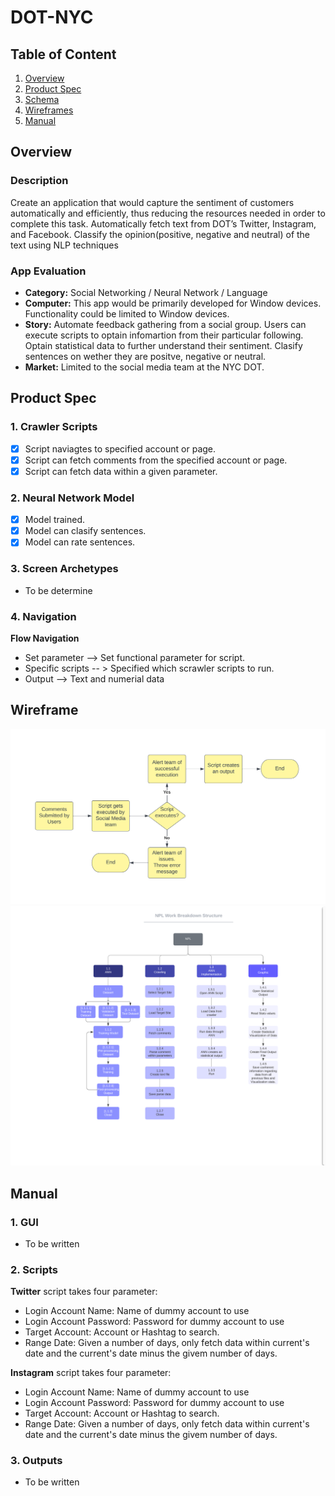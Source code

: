 # DOT-NYC
## Table of Content
1. [Overview](#Overview)
2. [Product Spec](#Product-Spec)
3. [Schema](#Schema)
4. [Wireframes](#Wireframes)
5. [Manual](#Manual)

## Overview
### Description
Create an application that would capture the sentiment of customers automatically and efficiently, thus reducing the resources needed in order to complete this task.
Automatically fetch text from DOT’s Twitter, Instagram, and Facebook. Classify the opinion(positive, negative and neutral) of the text using NLP techniques

### App Evaluation
- **Category:** Social Networking / Neural Network / Language
- **Computer:** This app would be primarily developed for Window devices. Functionality could be limited to Window devices.
- **Story:** Automate feedback gathering from a social group. Users can execute scripts to optain infomartion from their particular following. Optain statistical data to further understand their sentiment. Clasify sentences on wether they are positve, negative or neutral.
- **Market:** Limited to the social media team at the NYC DOT.

## Product Spec
### 1. Crawler Scripts

- [x] Script naviagtes to specified account or page.
- [x] Script can fetch comments from the specified account or page.
- [x] Script can fetch data within a given parameter.
 
 ### 2. Neural Network Model
 
 - [x] Model trained.
 - [x] Model can clasify sentences.
 - [x] Model can rate sentences.

### 3. Screen Archetypes

- To be determine

### 4. Navigation

**Flow Navigation**
* Set parameter --> Set functional parameter for script.
* Specific scripts -- > Specified which scrawler scripts to run.
* Output --> Text and numerial data

## Wireframe
![WorkFlow Diagram](/Img/Workflow.png)
![Work Breakdown Structure](/Img/Work_breakdown_structure.png)


## Manual

### 1. GUI
 * To be written

### 2. Scripts
 **Twitter** script takes four parameter:
  - Login Account Name: Name of dummy account to use
  - Login Account Password: Password for dummy account to use
  - Target Account: Account or Hashtag to search.
  - Range Date: Given a number of days, only fetch data within current's date and the current's date minus the givem number of days.

 **Instagram** script takes four parameter:
  - Login Account Name: Name of dummy account to use
  - Login Account Password: Password for dummy account to use
  - Target Account: Account or Hashtag to search.
  - Range Date: Given a number of days, only fetch data within current's date and the current's date minus the givem number of days.

### 3. Outputs
 * To be written